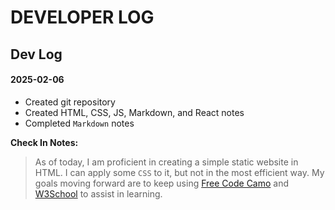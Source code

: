 # DEVELOPER LOG

## Dev Log

#### 2025-02-06

- Created git repository
- Created HTML, CSS, JS, Markdown, and React notes
- Completed `Markdown` notes

**Check In Notes:**
> As of today, I am proficient in creating a simple static website in HTML. I can apply some `CSS` to it, but not in the most efficient way. My goals moving forward are to keep using [Free Code Camo](https://www.freecodecamp.org/) and [W3School](https://www.w3schools.com/) to assist in learning.